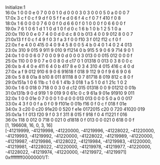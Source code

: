 Initialize:1<br>
16:0x 1 0 0 0 e 0 7 0 0 0 1 0 d 0 0 0 3 0 3 0 0 0 5 0 a 0 0 0 7<br>
17:0x 3 c f 0 c f 9 d f 0 5 f f e d 0 6 f 4 c f 0 7 f 410 f 0 8<br>
18:0x 1 6 0 0 0 0 7 6 0 0 f 0 d 6 6 0 f 0 1 0 0 0 f 0 6 6 0 0 f<br>
19:0x 7 6 1 0 6 1 d 1 1 0 d 1 0 f d 0 c 1 6 b 1 0 b 1 2 5 1 0 a<br>
20:0x 110 0 0 e 0 7 4 0 0 d 0 d c 8 0 b 013 4 0 0 9 012 8 0 0 7<br>
21:0x13 f f 0 c f 4 9 f 0 3 f a 3 f 0 0 f10 3 f 012 f12 c f 0 f<br>
22:0x f e 4 0 0 415 0 4 0 9 4 5 8 0 0 5 4 b 0 4 0 1 4 0 2 4 013<br>
23:0x 310 9 015 9 911 9 010 9 f1214 0 b 915 5 9 0 6 9 714 9 0 1<br>
24:0x 1 0 0 0 6 0 7 0 0 0 9 0 d 0 0 0 3 013 0 0 015 012 0 0 0 f<br>
25:0x 110 0 0 9 0 7 e 0 0 8 0 d c17 0 1 01318 0 013 0 3 8 0 0 c<br>
26:0x b 4 4 0 e 411 6 4 0 b 417 8 e 0 3 4 310 4 015 416 c 4 0 d<br>
27:0x a f 9 012 910 6 9 0 6 91618 f 018 9 112 9 0 f 9 6 6 9 0 6<br>
28:0x 5 8 8 01a 8 b10 8 011 81118 8 0 7 81718 8 019 812 c 8 0 f<br>
29:0x151a 1 0 6 11b c 1 0 6 1 41b 3 018 1 a 5 1 0 d 1 21c 1 0 2<br>
30:0x 1 6 0 018 0 718 0 0 3 0 d c12 015 01318 0 0 9 01212 0 01b<br>
31:0x131b 9 0 d 919 1 9 019 9 0 61c 0 c 9 61a 9 01e 91910 9 011<br>
32:0x 1 0 0 01e 0 7 0 0 0 1 0 d 0 0 013 013 0 0 0 5 0 a 0 0 017<br>
33:0x 4 3 f 0 0 f a 0 f 0 9 f101e 0 01b f16 0 f 0 c f 018 f 01e<br>
34:0x 3 c20 0 c20 91e20 0 520 f e1e 0172015 c20 0 720 41020 019<br>
35:0x1a 1 f 013 f20 9 f 0 3 f 311 8 015 f 918 f 0 4 f1221 f 016<br>
36:0x 118 0 012 0 718 0 021 0 d1818 0 f 013 0 0 021 0 618 0 0 f<br>
[1, 196608, 16, 0, 3, 16]<br>
[-41219999, -41219998, -41220000, -41219996, -41228022, -41220000, -41219993, -41219992, -41220000, -41228022, -41219989, -41220000, -41219987, -41219986, -41228022, -41219984, -41219983, -41220000, -41219981, -41228022, -41220000, -41219978, -41219977, -41220000, -41228022, -41219974, -41220000, -41219972, -41219971]<br>
0xffffffff00000001/T:<br>
